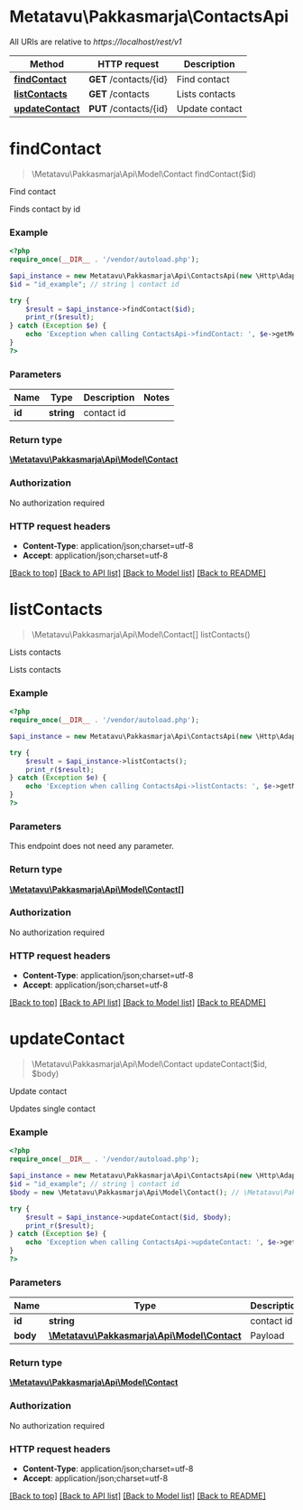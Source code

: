 # Metatavu\Pakkasmarja\ContactsApi

All URIs are relative to *https://localhost/rest/v1*

Method | HTTP request | Description
------------- | ------------- | -------------
[**findContact**](ContactsApi.md#findContact) | **GET** /contacts/{id} | Find contact
[**listContacts**](ContactsApi.md#listContacts) | **GET** /contacts | Lists contacts
[**updateContact**](ContactsApi.md#updateContact) | **PUT** /contacts/{id} | Update contact


# **findContact**
> \Metatavu\Pakkasmarja\Api\Model\Contact findContact($id)

Find contact

Finds contact by id

### Example
```php
<?php
require_once(__DIR__ . '/vendor/autoload.php');

$api_instance = new Metatavu\Pakkasmarja\Api\ContactsApi(new \Http\Adapter\Guzzle6\Client());
$id = "id_example"; // string | contact id

try {
    $result = $api_instance->findContact($id);
    print_r($result);
} catch (Exception $e) {
    echo 'Exception when calling ContactsApi->findContact: ', $e->getMessage(), PHP_EOL;
}
?>
```

### Parameters

Name | Type | Description  | Notes
------------- | ------------- | ------------- | -------------
 **id** | **string**| contact id |

### Return type

[**\Metatavu\Pakkasmarja\Api\Model\Contact**](../Model/Contact.md)

### Authorization

No authorization required

### HTTP request headers

 - **Content-Type**: application/json;charset=utf-8
 - **Accept**: application/json;charset=utf-8

[[Back to top]](#) [[Back to API list]](../../README.md#documentation-for-api-endpoints) [[Back to Model list]](../../README.md#documentation-for-models) [[Back to README]](../../README.md)

# **listContacts**
> \Metatavu\Pakkasmarja\Api\Model\Contact[] listContacts()

Lists contacts

Lists contacts

### Example
```php
<?php
require_once(__DIR__ . '/vendor/autoload.php');

$api_instance = new Metatavu\Pakkasmarja\Api\ContactsApi(new \Http\Adapter\Guzzle6\Client());

try {
    $result = $api_instance->listContacts();
    print_r($result);
} catch (Exception $e) {
    echo 'Exception when calling ContactsApi->listContacts: ', $e->getMessage(), PHP_EOL;
}
?>
```

### Parameters
This endpoint does not need any parameter.

### Return type

[**\Metatavu\Pakkasmarja\Api\Model\Contact[]**](../Model/Contact.md)

### Authorization

No authorization required

### HTTP request headers

 - **Content-Type**: application/json;charset=utf-8
 - **Accept**: application/json;charset=utf-8

[[Back to top]](#) [[Back to API list]](../../README.md#documentation-for-api-endpoints) [[Back to Model list]](../../README.md#documentation-for-models) [[Back to README]](../../README.md)

# **updateContact**
> \Metatavu\Pakkasmarja\Api\Model\Contact updateContact($id, $body)

Update contact

Updates single contact

### Example
```php
<?php
require_once(__DIR__ . '/vendor/autoload.php');

$api_instance = new Metatavu\Pakkasmarja\Api\ContactsApi(new \Http\Adapter\Guzzle6\Client());
$id = "id_example"; // string | contact id
$body = new \Metatavu\Pakkasmarja\Api\Model\Contact(); // \Metatavu\Pakkasmarja\Api\Model\Contact | Payload

try {
    $result = $api_instance->updateContact($id, $body);
    print_r($result);
} catch (Exception $e) {
    echo 'Exception when calling ContactsApi->updateContact: ', $e->getMessage(), PHP_EOL;
}
?>
```

### Parameters

Name | Type | Description  | Notes
------------- | ------------- | ------------- | -------------
 **id** | **string**| contact id |
 **body** | [**\Metatavu\Pakkasmarja\Api\Model\Contact**](../Model/Contact.md)| Payload |

### Return type

[**\Metatavu\Pakkasmarja\Api\Model\Contact**](../Model/Contact.md)

### Authorization

No authorization required

### HTTP request headers

 - **Content-Type**: application/json;charset=utf-8
 - **Accept**: application/json;charset=utf-8

[[Back to top]](#) [[Back to API list]](../../README.md#documentation-for-api-endpoints) [[Back to Model list]](../../README.md#documentation-for-models) [[Back to README]](../../README.md)

